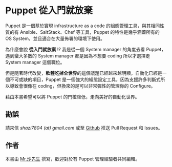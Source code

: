 # Puppet 從入門就放棄

Puppet 是一個基於實現 infrastructure as a code 的組態管理工具，與其相同性質的有 Ansible、SaltStack、Chef 等工具，Puppet 的特性是幾乎涵蓋所有的 OS System，並且適合在大量佈署的環境下使用。

為什麼會說 **從入門就放棄** !? 我是從一個 System manager 的角度去看 Puppet，遇到蠻大多數的 System manager 都是因為不想要 coding 所以才選擇走 System manager 這個職位。

但是隨著時代改變，**軟體吃掉全世界**的這個議題已經越來越明顯，自動化已經是一個不可或缺的項目，Puppet 是一個強大的組態設定工具，因為支援許多判斷式所以導致會很像在 coding，但換來的是可以非常彈性的管理你的 Configure。

藉由本書希望可以將 Puppet 的門檻降低，走向美好的自動化世界。

## 勘誤

請來信 _shazi7804 \(at\) gmail.com_ 或至 [Github](https://github.com/shazi7804/puppet-manage-guide) 推送 Pull Request 和 Issues。

## 作者

本書由 [Mr.沙先生][mr.sha] 撰寫，歡迎對於有 Puppet 管理經驗者共同編輯。

[mr.sha]: https://shazi.info



